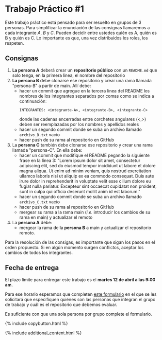 # Trabajo Práctico #1

Este trabajo práctico está pensado para ser resuelto en grupos de 3 personas. Para simplificar la enunciación de las consignas llamaremos a cada integrante _A_, _B_ y _C_. Pueden decidir entre ustedes quién es A, quién es B y quién es C. Lo importante es que, una vez distribuidos los roles, los respeten.

## Consignas

1. **La persona A** deberá crear un **repositorio público** con un `README.md` que solo tenga, en la primera línea, el nombre del repositorio
2. **La persona B** debe clonarse ese repositorio y crear una rama llamada "persona-B" a partir de main. Allí debe:
   - hacer un commit que agregue en la tercera línea del README los nombres de los integrantes separados por comas como se indica a continuación:
        ```
        INTEGRANTES: <integrante-A>, <integrante-B>, <integrante-C>
        ```
        donde las cadenas encerradas entre corchetes angulares (_<_,_>_) deben ser reemplazadas por los nombres y apellidos reales
   - hacer un segundo commit donde se suba un archivo llamado `archivo_B.txt` vacío
   - hacer push de su rama al repositorio en GitHub
3. La **persona C** también debe clonarse ese repositorio y crear una rama llamada "persona-C". En ella debe:
   - hacer un commit que modifique el README pegando la siguiente frase en la línea 3: "Lorem ipsum dolor sit amet, consectetur adipiscing elit, sed do eiusmod tempor incididunt ut labore et dolore magna aliqua. Ut enim ad minim veniam, quis nostrud exercitation ullamco laboris nisi ut aliquip ex ea commodo consequat. Duis aute irure dolor in reprehenderit in voluptate velit esse cillum dolore eu fugiat nulla pariatur. Excepteur sint occaecat cupidatat non proident, sunt in culpa qui officia deserunt mollit anim id est laborum."
   - hacer un segundo commit donde se suba un archivo llamado `archivo_C.txt` vacío
   - hacer push de su rama al repositorio en GitHub
   - mergear su rama a la rama main (_i.e._ introducir los cambios de su rama en main) y actualizar el remoto
4. La **persona A** debe:
   - mergear la rama de la **persona B** a main y actualizar el repositorio remoto.

Para la resolución de las consigas, es importante que sigan los pasos en el orden propuesto. Si en algún momento surgen conflictos, aceptar los cambios de todos los integrantes.

## Fecha de entrega

El plazo límite para entregar este trabajo es el **martes 12 de abril a las 9:00 am**.

Para ese horario esperamos que completen [este formulario](https://forms.gle/ypXstqEBqJCwnxXg7) en el que se les solicitará que especifiquen quiénes son las personas que integran el grupo de trabajo y cuál es el repositorio que debemos evaluar.

Es suficiente con que una sola persona por grupo complete el formulario.

{% include copybutton.html %}

{% include additional_content.html %}
